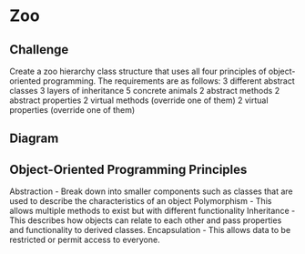 # Zoo

## Challenge
Create a zoo hierarchy class structure that uses all four principles of object-oriented programming. The requirements are as follows:
3 different abstract classes
3 layers of inheritance
5 concrete animals
2 abstract methods
2 abstract properties
2 virtual methods (override one of them)
2 virtual properties (override one of them)

## Diagram 

## Object-Oriented Programming Principles
Abstraction - Break down into smaller components such as classes that are used to describe the characteristics of an object 
Polymorphism - This allows multiple methods to exist but with different functionality
Inheritance - This describes how objects can relate to each other and pass properties and functionality to derived classes. 
Encapsulation - This allows data to be restricted or permit access to everyone.
